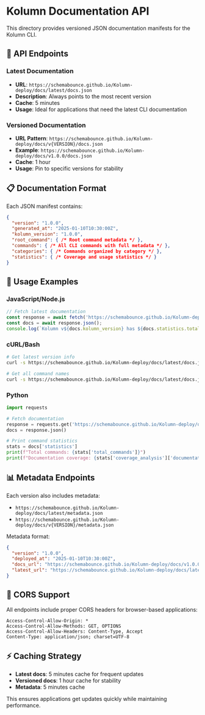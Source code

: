 # Kolumn Documentation API

This directory provides versioned JSON documentation manifests for the Kolumn CLI.

## 📡 API Endpoints

### Latest Documentation
- **URL**: `https://schemabounce.github.io/Kolumn-deploy/docs/latest/docs.json`
- **Description**: Always points to the most recent version
- **Cache**: 5 minutes
- **Usage**: Ideal for applications that need the latest CLI documentation

### Versioned Documentation  
- **URL Pattern**: `https://schemabounce.github.io/Kolumn-deploy/docs/v{VERSION}/docs.json`
- **Example**: `https://schemabounce.github.io/Kolumn-deploy/docs/v1.0.0/docs.json`
- **Cache**: 1 hour
- **Usage**: Pin to specific versions for stability

## 📋 Documentation Format

Each JSON manifest contains:

```json
{
  "version": "1.0.0",
  "generated_at": "2025-01-10T10:30:00Z",
  "kolumn_version": "1.0.0",
  "root_command": { /* Root command metadata */ },
  "commands": { /* All CLI commands with full metadata */ },
  "categories": { /* Commands organized by category */ },
  "statistics": { /* Coverage and usage statistics */ }
}
```

## 🚀 Usage Examples

### JavaScript/Node.js
```javascript
// Fetch latest documentation
const response = await fetch('https://schemabounce.github.io/Kolumn-deploy/docs/latest/docs.json');
const docs = await response.json();
console.log(`Kolumn v${docs.kolumn_version} has ${docs.statistics.total_commands} commands`);
```

### cURL/Bash
```bash
# Get latest version info
curl -s https://schemabounce.github.io/Kolumn-deploy/docs/latest/docs.json | jq '.kolumn_version'

# Get all command names
curl -s https://schemabounce.github.io/Kolumn-deploy/docs/latest/docs.json | jq '.commands | keys'
```

### Python
```python
import requests

# Fetch documentation
response = requests.get('https://schemabounce.github.io/Kolumn-deploy/docs/latest/docs.json')
docs = response.json()

# Print command statistics
stats = docs['statistics'] 
print(f"Total commands: {stats['total_commands']}")
print(f"Documentation coverage: {stats['coverage_analysis']['documentation_coverage']:.1f}%")
```

## 📊 Metadata Endpoints

Each version also includes metadata:

- `https://schemabounce.github.io/Kolumn-deploy/docs/latest/metadata.json`
- `https://schemabounce.github.io/Kolumn-deploy/docs/v{VERSION}/metadata.json`

Metadata format:
```json
{
  "version": "1.0.0",
  "deployed_at": "2025-01-10T10:30:00Z", 
  "docs_url": "https://schemabounce.github.io/Kolumn-deploy/docs/v1.0.0/docs.json",
  "latest_url": "https://schemabounce.github.io/Kolumn-deploy/docs/latest/docs.json"
}
```

## 🔄 CORS Support

All endpoints include proper CORS headers for browser-based applications:

```
Access-Control-Allow-Origin: *
Access-Control-Allow-Methods: GET, OPTIONS
Access-Control-Allow-Headers: Content-Type, Accept
Content-Type: application/json; charset=UTF-8
```

## ⚡ Caching Strategy

- **Latest docs**: 5 minutes cache for frequent updates
- **Versioned docs**: 1 hour cache for stability  
- **Metadata**: 5 minutes cache

This ensures applications get updates quickly while maintaining performance.